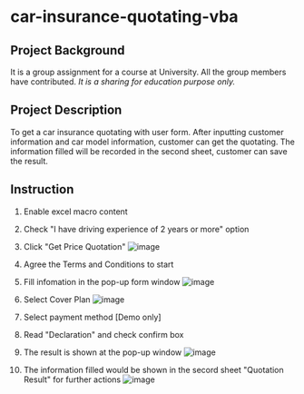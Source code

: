 # car-insurance-quotating-vba

## Project Background
It is a group assignment for a course at University. 
All the group members have contributed.
*It is a sharing for education purpose only.*

## Project Description
To get a car insurance quotating with user form. 
After inputting customer information and car model information, customer can get the quotating. 
The information filled will be recorded in the second sheet, customer can save the result.

## Instruction
1. Enable excel macro content

2. Check "I have driving experience of 2 years or more" option

3. Click "Get Price Quotation"
![image](https://user-images.githubusercontent.com/70851914/167207806-feb6d569-f136-4593-ba0d-74e2ad9a908a.png)

4. Agree the Terms and Conditions to start

5. Fill infomation in the pop-up form window
![image](https://user-images.githubusercontent.com/70851914/167207945-f3ef0d4b-1f1e-4eaa-8da3-fa6c47c47092.png)

6. Select Cover Plan
![image](https://user-images.githubusercontent.com/70851914/167208244-da6bf380-ebb3-4f97-b1ed-d9147fd1e2b0.png)

7. Select payment method [Demo only]
8. Read "Declaration" and check confirm box

9. The result is shown at the pop-up window
![image](https://user-images.githubusercontent.com/70851914/167208507-e9bbfea9-356c-4e47-ac6a-6bf266ec3299.png)

10. The information filled would be shown in the secord sheet "Quotation Result" for further actions
![image](https://user-images.githubusercontent.com/70851914/167208767-eb1c0dca-8975-41fe-a5c6-9951f7e02178.png)
